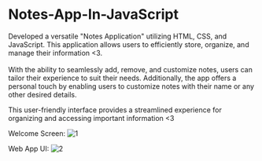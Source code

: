 # Notes-App-In-JavaScript
Developed a versatile "Notes Application" utilizing HTML, CSS, and JavaScript. This application allows users to efficiently store, organize, and manage their information <3. <br><br>
With the ability to seamlessly add, remove, and customize notes, users can tailor their experience to suit their needs. Additionally, the app offers a personal touch by enabling users to customize notes with their name or any other desired details.<br>

This user-friendly interface provides a streamlined experience for organizing and accessing important information <3

Welcome Screen:
![1](https://github.com/arqamcodes/Notes-App-In-JavaScript/assets/68507521/087a7411-b993-47b7-a4f7-83c8dabf54ed)

Web App UI:
![2](https://github.com/arqamcodes/Notes-App-In-JavaScript/assets/68507521/e0270f48-66c2-4ea1-9d80-cace2035ac09)
